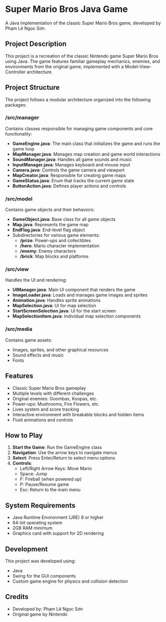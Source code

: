# Super Mario Bros Java Game

A Java implementation of the classic Super Mario Bros game, developed by Phạm Lê Ngọc Sơn.

## Project Description

This project is a recreation of the classic Nintendo game Super Mario Bros using Java. The game features familiar gameplay mechanics, enemies, and environments from the original game, implemented with a Model-View-Controller architecture.

## Project Structure

The project follows a modular architecture organized into the following packages:

### /src/manager
Contains classes responsible for managing game components and core functionality:
- **GameEngine.java**: The main class that initializes the game and runs the game loop
- **MapManager.java**: Manages map creation and game world interactions
- **SoundManager.java**: Handles all game sounds and music
- **InputManager.java**: Manages keyboard and mouse input
- **Camera.java**: Controls the game camera and viewport
- **MapCreator.java**: Responsible for creating game maps
- **GameStatus.java**: Enum that tracks the current game state
- **ButtonAction.java**: Defines player actions and controls

### /src/model
Contains game objects and their behaviors:
- **GameObject.java**: Base class for all game objects
- **Map.java**: Represents the game map
- **EndFlag.java**: End-level flag object
- Subdirectories for various game elements:
  - **/prize**: Power-ups and collectibles
  - **/hero**: Mario character implementation
  - **/enemy**: Enemy characters
  - **/brick**: Map blocks and platforms

### /src/view
Handles the UI and rendering:
- **UIManager.java**: Main UI component that renders the game
- **ImageLoader.java**: Loads and manages game images and sprites
- **Animation.java**: Handles sprite animations
- **MapSelection.java**: UI for map selection
- **StartScreenSelection.java**: UI for the start screen
- **MapSelectionItem.java**: Individual map selection components

### /src/media
Contains game assets:
- Images, sprites, and other graphical resources
- Sound effects and music
- Fonts

## Features

- Classic Super Mario Bros gameplay
- Multiple levels with different challenges
- Original enemies: Goombas, Koopas, etc.
- Power-ups: Mushrooms, Fire Flowers, etc.
- Lives system and score tracking
- Interactive environment with breakable blocks and hidden items
- Fluid animations and controls

## How to Play

1. **Start the Game**: Run the GameEngine class
2. **Navigation**: Use the arrow keys to navigate menus
3. **Select**: Press Enter/Return to select menu options
4. **Controls**:
   - Left/Right Arrow Keys: Move Mario
   - Space: Jump
   - F: Fireball (when powered up)
   - P: Pause/Resume game
   - Esc: Return to the main menu

## System Requirements

- Java Runtime Environment (JRE) 8 or higher
- 64-bit operating system
- 2GB RAM minimum
- Graphics card with support for 2D rendering

## Development

This project was developed using:
- Java
- Swing for the GUI components
- Custom game engine for physics and collision detection

## Credits

- Developed by: Phạm Lê Ngọc Sơn
- Original game by Nintendo